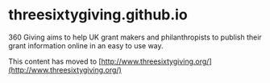 # threesixtygiving.github.io
360 Giving aims to help UK grant makers and philanthropists to publish their grant information online in an easy to use way.

This content has moved to [http://www.threesixtygiving.org/](http://www.threesixtygiving.org/)